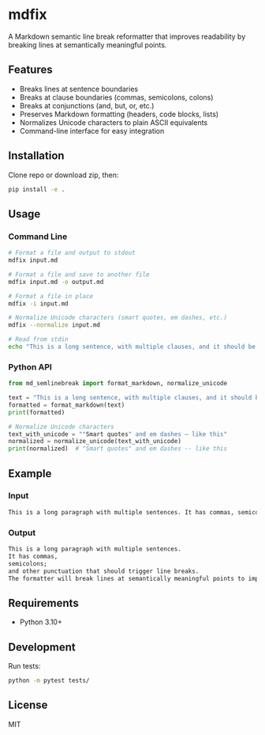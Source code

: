 # mdfix

A Markdown semantic line break reformatter that improves readability by breaking lines at semantically meaningful points.

## Features

- Breaks lines at sentence boundaries
- Breaks at clause boundaries (commas, semicolons, colons)
- Breaks at conjunctions (and, but, or, etc.)
- Preserves Markdown formatting (headers, code blocks, lists)
- Normalizes Unicode characters to plain ASCII equivalents
- Command-line interface for easy integration

## Installation

Clone repo or download zip, then:

```bash
pip install -e .
```

## Usage

### Command Line

```bash
# Format a file and output to stdout
mdfix input.md

# Format a file and save to another file
mdfix input.md -o output.md

# Format a file in place
mdfix -i input.md

# Normalize Unicode characters (smart quotes, em dashes, etc.)
mdfix --normalize input.md

# Read from stdin
echo "This is a long sentence, with multiple clauses, and it should be reformatted." | mdfix
```

### Python API

```python
from md_semlinebreak import format_markdown, normalize_unicode

text = "This is a long sentence, with multiple clauses, and it should be reformatted."
formatted = format_markdown(text)
print(formatted)

# Normalize Unicode characters
text_with_unicode = ""Smart quotes" and em dashes — like this"
normalized = normalize_unicode(text_with_unicode)
print(normalized)  # "Smart quotes" and em dashes -- like this
```

## Example

### Input
```markdown
This is a long paragraph with multiple sentences. It has commas, semicolons; and other punctuation that should trigger line breaks. The formatter will break lines at semantically meaningful points to improve readability.
```

### Output
```markdown
This is a long paragraph with multiple sentences.
It has commas,
semicolons;
and other punctuation that should trigger line breaks.
The formatter will break lines at semantically meaningful points to improve readability.
```

## Requirements

- Python 3.10+

## Development

Run tests:
```bash
python -m pytest tests/
```

## License

MIT
